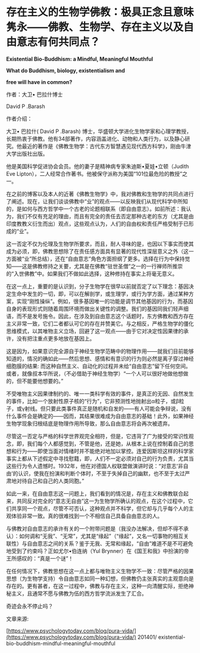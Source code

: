 # 存在主义的生物学佛教：极具正念且意味隽永——佛教、生物学、存在主义以及自由意志有何共同点？

**Existential Bio-Buddhism: a Mindful, Meaningful Mouthful**

**What do Buddhism, biology, existentialism and**

**free will have in common?**

作者：大卫• 巴拉什博士

David P .Barash

作者介绍：

大卫• 巴拉什\( David P .Barash\) 博士，华盛顿大学进化生物学家和心理学教授，长期热衷于佛教。他有34部著作，内容涵盖进化、动物和人类行为，以及静心研究。他最近的著作是《佛教生物学：古代东方智慧遇见现代西方科学》，刚由牛津大学出版社出版。

他是美国科学促进协会会员。他的妻子是精神病专家朱迪斯•夏娃•立顿（Judith Eve Lipton），二人经常合作著书。他被保守派称为美国“101位最危险的教授”之一。

在之前的博客以及本人的近著《佛教生物学》中，我对佛教和生物学的共同点进行了阐述。现在，让我们谈谈佛教中“业”的观点——以反映我们从现代科学中所知的，是如何与西方哲学中一个古老的论题相联系（即自由意志）。如前所述：我认为，我们不仅有充足的理由，而且有完全的责任去否定那种古老的东方（尤其是由印度教教义衍生而出）观点，这些观点认为，人们的自由权和责任严格受制于已形成的“业”。

这一否定不仅为伦理及生物学所要求，而且，耐人寻味的是，也因以下事实而使其成为必须，即，佛教思想除了在责任感方面具有显著的现代性深层意义之外（这一方面被“业”所总结），还在“自由意志”角色方面担纲了更多。选择在行为中保持觉知——这是佛教修持之关要，尤其是在佛教“驻世圣僧”之一的一行禅师所推崇的“入世佛教”中。如果我们不做如此选择，这种修持在事实上将毫无意义。

在这一点上，重要的是认识到，分子生物学在很早以前就否定了以下理念：基因决定生命中发生的一切，即，可以在解剖学，或生理学，或行为学方面，通过某种方案，实现“刚性操纵”。例如，很多基因唯一的功能是调节其他基因的行为，而基因自身的表现形式则随着周围环境而做出关键性的调整。我们的基因同我们轻声细语，而不是发号施令。因此，在涉及到自由意志这个话题时，东方佛教和西方存在主义非常一致，它们二者都认可它的存在并赞美它。与之相反，严格生物学的僵化思维模式，以其唯物主义立场，回避了这一观点——由于它对决定性因果律的承许，没有把注重点更多地放在基因上。

这是因为，如果意识完全源自于神经生物学范畴中的物理作用——就我们目前能够知道的，情况的确如此——然后思想、感情和有意识的行为则必然是离子穿过神经细胞膜的结果: 而这种自然主义、自动化的过程并未给“自由意志”留下任何空间。或者，就像叔本华所说，（不必借助于神经生物学）“一个人可以很好地做他想做的，但不能要他想要的。”

不受唯物主义因果律制约的、唯一一类科学有效的事件，是真正的无因、自然发生的事件，比如一个放射性原子核的“行为”，它非预测性地抛射出α粒子，或β粒子，或γ射线。但只要此类事件真正是随机和自发的——有人可能会争辩说，没有什么事件会是确定的——因而，其结果很难成为自由意志的基础！此外，如果神经生物学现象归根结底是物理作用所导致，那么自由意志将会再次被遗弃。

尽管这一否定与严格的科学世界观完全相符，但是，它违背了广为接受的常识性观念，即，我们每个人都感觉到，不管是他，还是她，从根本上说在控制着自己的思想和行为——即使当面对情绪时并不能绝对地加以掌控。连爱因斯坦这样的科学家事实上都从下述假定中寻找慰籍，即，人们不一定必须对自己的行为负责，尤其当这些行为令人遗憾时。1932年，他在对德国人权联盟做演讲时说：“对意志‘非自由’的认识，使我在扮演和判断个体时，不至于失掉自己的幽默，也不至于太过严肃地对待自己和自己的人类同胞。”

如此一来，在自由意志这一问题上，我们看到的情况是，存在主义和佛教联合起来，共同反对完全的“意志无自由”这一为生物学所确认的观点，在这个过程中，它们共享同一个观点，尽管不可否认，这种观点并不科学，但它却与几乎每个人的主观体验非常一致。真的很难找到一个不相信自己具备自由意志的人。

与佛教对自由意志的承许有关的一个附带问题是（我没办法解决，但却不得不承认）：如何调和“无我”、“无常”，尤其是“缘起”（“缘起”，又名一切事物的相互关联性）与自由意志之间的关系？鉴于无我、无常和缘起，“自由”难道不是不可避免地受到了约束吗？正如尤尔•伯连纳（Yul Brynner）在《国王和我》中扮演的帝王所感叹的：“真是一个谜”！

在任何情况下，佛教思想在这一点上都与唯物主义生物学不一致：尽管严格的因果思想（为生物学支持）令自由意志如同一种幻想，但佛教仍主张真实的主观意向是存在的。更有甚者，在这一过程中，佛教与存在主义，这种一向清醒实际，拒绝神秘主义，且通常不愿与佛教为伍的西方哲学流派发生了汇合。

奇迹会永不停止吗？

文章来源:

[https://www.psychologytoday.com/blog/pura-vida/](https://www.psychologytoday.com/blog/pura-vida/) 201401/ existential-bio-buddhism-mindful-meaningful-mouthful

